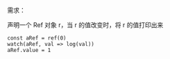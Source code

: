 需求：

声明一个 Ref 对象 r，当 r 的值改变时，将 r 的值打印出来

```typecript
const aRef = ref(0)
watch(aRef, val => log(val))
aRef.value = 1
```